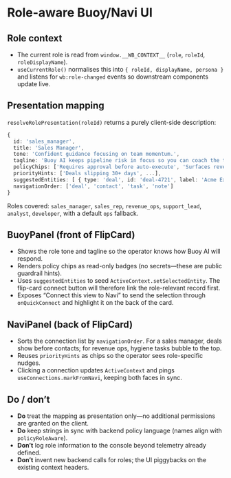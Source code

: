 # Role-aware Buoy/Navi UI

## Role context
- The current role is read from `window.__WB_CONTEXT__` (`role`, `roleId`, `roleDisplayName`).
- `useCurrentRole()` normalises this into `{ roleId, displayName, persona }` and listens for `wb:role-changed` events so downstream components update live.

## Presentation mapping
`resolveRolePresentation(roleId)` returns a purely client-side description:

```ts
{
  id: 'sales_manager',
  title: 'Sales Manager',
  tone: 'Confident guidance focusing on team momentum.',
  tagline: 'Buoy AI keeps pipeline risk in focus so you can coach the team before quarter close.',
  policyChips: ['Requires approval before auto-execute', 'Surfaces revenue guardrails'],
  priorityHints: ['Deals slipping 30+ days', ...],
  suggestedEntities: [ { type: 'deal', id: 'deal-4721', label: 'Acme Expansion' }, ... ],
  navigationOrder: ['deal', 'contact', 'task', 'note']
}
```

Roles covered: `sales_manager`, `sales_rep`, `revenue_ops`, `support_lead`, `analyst`, `developer`, with a default `ops` fallback.

## BuoyPanel (front of FlipCard)
- Shows the role tone and tagline so the operator knows how Buoy AI will respond.
- Renders policy chips as read-only badges (no secrets—these are public guardrail hints).
- Uses `suggestedEntities` to seed `ActiveContext.setSelectedEntity`. The flip-card connect button will therefore link the role-relevant record first.
- Exposes “Connect this view to Navi” to send the selection through `onQuickConnect` and highlight it on the back of the card.

## NaviPanel (back of FlipCard)
- Sorts the connection list by `navigationOrder`. For a sales manager, deals show before contacts; for revenue ops, hygiene tasks bubble to the top.
- Reuses `priorityHints` as chips so the operator sees role-specific nudges.
- Clicking a connection updates `ActiveContext` and pings `useConnections.markFromNavi`, keeping both faces in sync.

## Do / don’t
- **Do** treat the mapping as presentation only—no additional permissions are granted on the client.
- **Do** keep strings in sync with backend policy language (names align with `policyRoleAware`).
- **Don’t** log role information to the console beyond telemetry already defined.
- **Don’t** invent new backend calls for roles; the UI piggybacks on the existing context headers.
